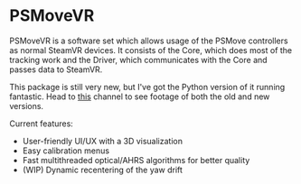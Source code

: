 # PSMoveVR

PSMoveVR is a software set which allows usage of the PSMove controllers as normal SteamVR devices. It consists of the Core, which does most of the tracking work and the Driver, which communicates with the Core and passes data to SteamVR.

This package is still very new, but I've got the Python version of it running fantastic. Head to [this](https://www.youtube.com/channel/UC4RB2ipeyjkX6UHJL9HfIOQ) channel to see footage of both the old and new versions.

Current features:
- User-friendly UI/UX with a 3D visualization
- Easy calibration menus
- Fast multithreaded optical/AHRS algorithms for better quality
- (WIP) Dynamic recentering of the yaw drift